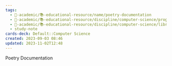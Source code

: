 ```yaml
---
tags:
  - 🔴-academic/📚-educational-resource/name/poetry-documentation
  - 🔴-academic/📚-educational-resource/discipline/computer-science/programming-language/python
  - 🔴-academic/📚-educational-resource/discipline/computer-science/library/poetry
  - study-note
cards-deck: Default::Computer Science
created: 2023-09-03 08:46
updated: 2023-11-02T12:48
---
```



Poetry Documentation




